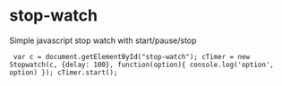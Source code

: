 # stop-watch
Simple javascript stop watch with start/pause/stop


`
var c = document.getElementById("stop-watch");
cTimer = new Stopwatch(c, {delay: 100}, function(option){
  console.log('option', option)
});
cTimer.start();`
